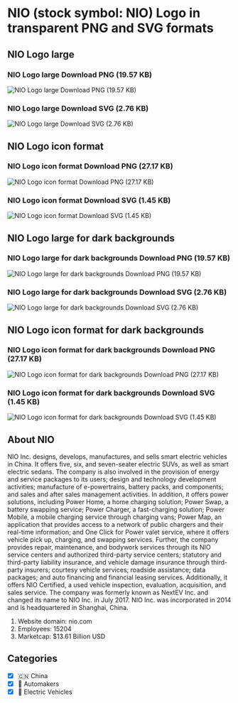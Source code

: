 # NIO (stock symbol: NIO) Logo in transparent PNG and SVG formats

## NIO Logo large

### NIO Logo large Download PNG (19.57 KB)

![NIO Logo large Download PNG (19.57 KB)](/img/orig/NIO_BIG-3a508184.png)

### NIO Logo large Download SVG (2.76 KB)

![NIO Logo large Download SVG (2.76 KB)](/img/orig/NIO_BIG-64e26727.svg)

## NIO Logo icon format

### NIO Logo icon format Download PNG (27.17 KB)

![NIO Logo icon format Download PNG (27.17 KB)](/img/orig/NIO-95fb3451.png)

### NIO Logo icon format Download SVG (1.45 KB)

![NIO Logo icon format Download SVG (1.45 KB)](/img/orig/NIO-149d8513.svg)

## NIO Logo large for dark backgrounds

### NIO Logo large for dark backgrounds Download PNG (19.57 KB)

![NIO Logo large for dark backgrounds Download PNG (19.57 KB)](/img/orig/NIO_BIG.D-df510fa2.png)

### NIO Logo large for dark backgrounds Download SVG (2.76 KB)

![NIO Logo large for dark backgrounds Download SVG (2.76 KB)](/img/orig/NIO_BIG.D-a481ead8.svg)

## NIO Logo icon format for dark backgrounds

### NIO Logo icon format for dark backgrounds Download PNG (27.17 KB)

![NIO Logo icon format for dark backgrounds Download PNG (27.17 KB)](/img/orig/NIO.D-da1da520.png)

### NIO Logo icon format for dark backgrounds Download SVG (1.45 KB)

![NIO Logo icon format for dark backgrounds Download SVG (1.45 KB)](/img/orig/NIO.D-1ea49f42.svg)

## About NIO

NIO Inc. designs, develops, manufactures, and sells smart electric vehicles in China. It offers five, six, and seven-seater electric SUVs, as well as smart electric sedans. The company is also involved in the provision of energy and service packages to its users; design and technology development activities; manufacture of e-powertrains, battery packs, and components; and sales and after sales management activities. In addition, it offers power solutions, including Power Home, a home charging solution; Power Swap, a battery swapping service; Power Charger, a fast-charging solution; Power Mobile, a mobile charging service through charging vans; Power Map, an application that provides access to a network of public chargers and their real-time information; and One Click for Power valet service, where it offers vehicle pick up, charging, and swapping services. Further, the company provides repair, maintenance, and bodywork services through its NIO service centers and authorized third-party service centers; statutory and third-party liability insurance, and vehicle damage insurance through third-party insurers; courtesy vehicle services; roadside assistance; data packages; and auto financing and financial leasing services. Additionally, it offers NIO Certified, a used vehicle inspection, evaluation, acquisition, and sales service. The company was formerly known as NextEV Inc. and changed its name to NIO Inc. in July 2017. NIO Inc. was incorporated in 2014 and is headquartered in Shanghai, China.

1. Website domain: nio.com
2. Employees: 15204
3. Marketcap: $13.61 Billion USD


## Categories
- [x] 🇨🇳 China
- [x] 🚗 Automakers
- [x] 🔋 Electric Vehicles
